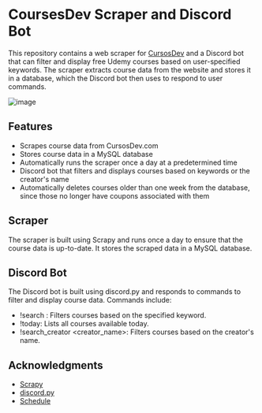 # CoursesDev Scraper and Discord Bot

This repository contains a web scraper for [CursosDev](https://www.cursosdev.com) and a Discord bot that can filter and display free Udemy courses based on user-specified keywords. The scraper extracts course data from the website and stores it in a database, which the Discord bot then uses to respond to user commands.

![image](https://github.com/abrilzacarias/CursosDev-Python-Scraper-and-Discord-Bot/assets/83786610/beb2e902-b561-4559-bbfc-2de9ee29c31c)

## Features

- Scrapes course data from CursosDev.com
- Stores course data in a MySQL database
- Automatically runs the scraper once a day at a predetermined time
- Discord bot that filters and displays courses based on keywords or the creator's name
- Automatically deletes courses older than one week from the database, since those no longer have coupons associated with them

## Scraper

The scraper is built using Scrapy and runs once a day to ensure that the course data is up-to-date. It stores the scraped data in a MySQL database.

## Discord Bot

The Discord bot is built using discord.py and responds to commands to filter and display course data. Commands include:

- !search <term>: Filters courses based on the specified keyword.
- !today: Lists all courses available today.
- !search_creator <creator_name>: Filters courses based on the creator's name.

## Acknowledgments

- [Scrapy](https://scrapy.org/)
- [discord.py](https://discordpy.readthedocs.io/)
- [Schedule](https://schedule.readthedocs.io/)

